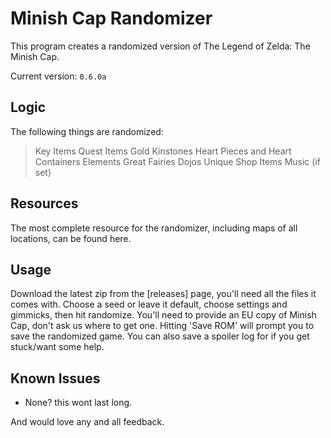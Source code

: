 # Minish Cap Randomizer


This program creates a randomized version of The Legend of Zelda: The Minish Cap.

Current version: `0.6.0a`

## Logic
The following things are randomized:
> Key Items
> Quest Items
> Gold Kinstones
> Heart Pieces and Heart Containers
> Elements
> Great Fairies
> Dojos
> Unique Shop Items
> Music (if set)



## Resources
The most complete resource for the randomizer, including maps of all locations, can be found here.

## Usage
Download the latest zip from the [releases] page, you'll need all the files it comes with. Choose a seed or leave it default, choose settings and gimmicks, then hit randomize. You'll need to provide an EU copy of Minish Cap, don't ask us where to get one. Hitting 'Save ROM' will prompt you to save the randomized game. You can also save a spoiler log for if you get stuck/want some help.

## Known Issues
- None? this wont last long.



And would love any and all feedback.
